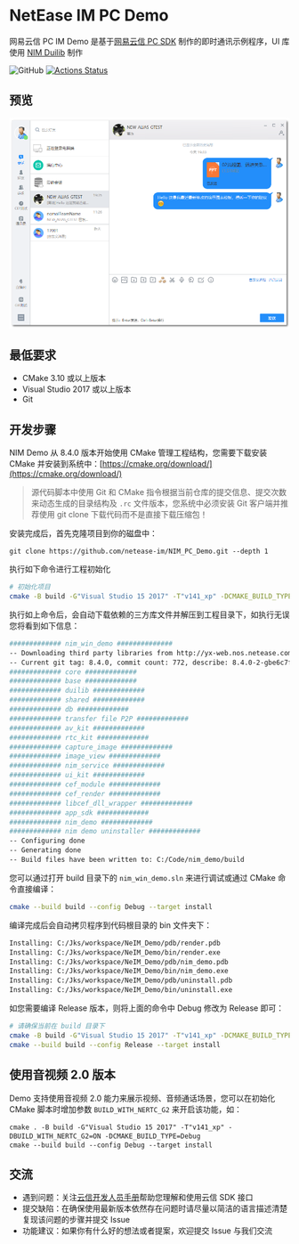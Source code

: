 # NetEase IM PC Demo

网易云信 PC IM Demo 是基于[网易云信 PC SDK](https://yunxin.163.com/im-sdk-demo) 制作的即时通讯示例程序，UI 库使用 [NIM Duilib](https://github.com/netease-im/NIM_Duilib_Framework) 制作

![GitHub](https://img.shields.io/badge/license-MIT-green.svg)
[![Actions Status](https://github.com/netease-im/NIM_PC_Demo/workflows/MSBuild/badge.svg)](https://github.com/netease-im/NIM_PC_Demo/actions)

## 预览

![preview](preview.png)

## 最低要求

 - CMake 3.10 或以上版本
 - Visual Studio 2017 或以上版本
 - Git

## 开发步骤

NIM Demo 从 8.4.0 版本开始使用 CMake 管理工程结构，您需要下载安装 CMake 并安装到系统中：[https://cmake.org/download/](https://cmake.org/download/)

 > 源代码脚本中使用 Git 和 CMake 指令根据当前仓库的提交信息、提交次数来动态生成的目录结构及 `.rc` 文件版本，您系统中必须安装 Git 客户端并推荐使用 git clone 下载代码而不是直接下载压缩包！

安装完成后，首先克隆项目到你的磁盘中：

```
git clone https://github.com/netease-im/NIM_PC_Demo.git --depth 1
```

执行如下命令进行工程初始化

```bash
# 初始化项目
cmake -B build -G"Visual Studio 15 2017" -T"v141_xp" -DCMAKE_BUILD_TYPE=Debug
```

执行如上命令后，会自动下载依赖的三方库文件并解压到工程目录下，如执行无误您将看到如下信息：

```bash
############# nim_win_demo ##############
-- Downloading third party libraries from http://yx-web.nos.netease.com/package/1619524144/nim_demo_build_libraries_x86_debug.zip
-- Current git tag: 8.4.0, commit count: 772, describe: 8.4.0-2-gbe6c7fea
############# core #############
############# base #############
############# duilib #############
############# shared #############
############# db #############
############# transfer file P2P #############
############# av_kit #############
############# rtc_kit #############
############# capture_image #############
############# image_view #############
############# nim_service #############
############# ui_kit #############
############# cef_module #############
############# cef_render #############
############# libcef_dll_wrapper #############
############# app_sdk #############
############# nim_demo #############
############# nim demo uninstaller #############
-- Configuring done
-- Generating done
-- Build files have been written to: C:/Code/nim_demo/build
```

您可以通过打开 build 目录下的 `nim_win_demo.sln` 来进行调试或通过 CMake 命令直接编译：

```bash
cmake --build build --config Debug --target install
```

编译完成后会自动拷贝程序到代码根目录的 bin 文件夹下：

```bash
Installing: C:/Jks/workspace/NeIM_Demo/pdb/render.pdb
Installing: C:/Jks/workspace/NeIM_Demo/bin/render.exe
Installing: C:/Jks/workspace/NeIM_Demo/pdb/nim_demo.pdb
Installing: C:/Jks/workspace/NeIM_Demo/bin/nim_demo.exe
Installing: C:/Jks/workspace/NeIM_Demo/pdb/uninstall.pdb
Installing: C:/Jks/workspace/NeIM_Demo/bin/uninstall.exe
```

如您需要编译 Release 版本，则将上面的命令中 Debug 修改为 Release 即可：

```bash
# 请确保当前在 build 目录下
cmake -B build -G"Visual Studio 15 2017" -T"v141_xp" -DCMAKE_BUILD_TYPE=Release
cmake --build build --config Release --target install
```

## 使用音视频 2.0 版本

Demo 支持使用音视频 2.0 能力来展示视频、音频通话场景，您可以在初始化 CMake 脚本时增加参数 `BUILD_WITH_NERTC_G2` 来开启该功能，如：

```
cmake . -B build -G"Visual Studio 15 2017" -T"v141_xp" -DBUILD_WITH_NERTC_G2=ON -DCMAKE_BUILD_TYPE=Debug
cmake --build build --config Debug --target install
```

## 交流

 - 遇到问题：关注[云信开发人员手册](https://dev.yunxin.163.com/)帮助您理解和使用云信 SDK 接口
 - 提交缺陷：在确保使用最新版本依然存在问题时请尽量以简洁的语言描述清楚复现该问题的步骤并提交 Issue
 - 功能建议：如果你有什么好的想法或者提案，欢迎提交 Issue 与我们交流
